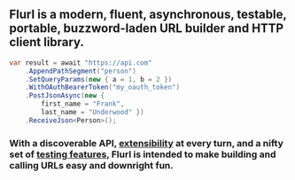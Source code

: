 ## Flurl is a modern, fluent, asynchronous, testable, portable, buzzword-laden URL builder and HTTP client library.

````c#
var result = await "https://api.com"
    .AppendPathSegment("person")
    .SetQueryParams(new { a = 1, b = 2 })
    .WithOAuthBearerToken("my_oauth_token")
    .PostJsonAsync(new {
        first_name = "Frank",
        last_name = "Underwood" })
    .ReceiveJson<Person>();
````

### With a discoverable API, [extensibility](docs/extensibility) at every turn, and a nifty set of [testing features](docs/testable-http), Flurl is intended to make building and calling URLs easy and downright fun.
